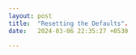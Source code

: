 ```yaml
---
layout: post
title:  "Resetting the Defaults".
date:   2024-03-06 22:35:27 +0530

---
```



<!--stackedit_data:
eyJoaXN0b3J5IjpbMTQ3MTE4NzQ2NywtMjA4ODc0NjYxMl19
-->